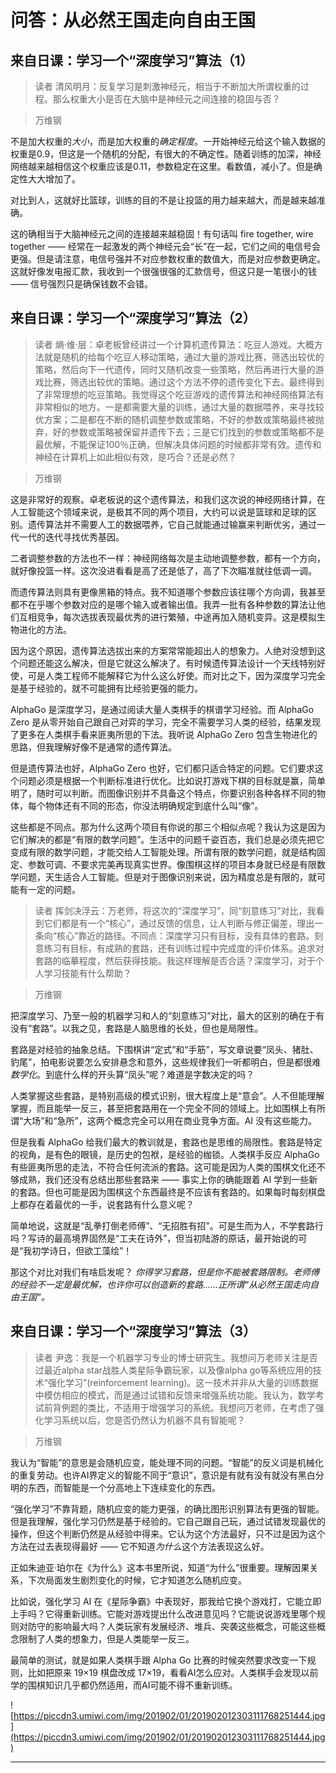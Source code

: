 # 问答：从必然王国走向自由王国

## 来自日课：学习一个“深度学习”算法（1）

> 读者 清风明月：反复学习是刺激神经元，相当于不断加大所谓权重的过程。那么权重大小是否在大脑中是神经元之间连接的稳固与否？

> 万维钢

不是加大权重的*大小*，而是加大权重的*确定程度*。一开始神经元给这个输入数据的权重是0.9，但这是一个随机的分配，有很大的不确定性。随着训练的加深，神经网络越来越相信这个权重应该是0.11，参数稳定在这里。看数值，减小了。但是确定性大大增加了。

对比到人，这就好比篮球，训练的目的不是让投篮的用力越来越大，而是越来越准确。

这的确相当于大脑神经元之间的连接越来越稳固！有句话叫 fire together, wire together —— 经常在一起激发的两个神经元会“长”在一起，它们之间的电信号会更强。但是请注意，电信号强并不对应参数权重的数值大，而是对应参数更确定。这就好像发电报汇款，我收到一个很强很强的汇款信号，但这只是一笔很小的钱 —— 信号强烈只是确保钱数不会错。

## 来自日课：学习一个“深度学习”算法（2）

> 读者 熵·维·层：卓老板曾经讲过一个计算机遗传算法：吃豆人游戏。大概方法就是随机的给每个吃豆人移动策略，通过大量的游戏比赛，筛选出较优的策略，然后向下一代遗传，同时又随机改变一些策略，然后再进行大量的游戏比赛，筛选出较优的策略。通过这个方法不停的遗传变化下去。最终得到了非常理想的吃豆策略。我觉得这个吃豆游戏的遗传算法和神经网络算法有非常相似的地方。一是都需要大量的训练，通过大量的数据喂养，来寻找较优方案；二是都在不断的随机调整参数或策略，不好的参数或策略最终被抛弃，好的参数或策略被保留并遗传下去；三是它们找到的参数或策略都不是最优解，不能保证100％正确，但解决具体问题的时候都非常有效。遗传和神经在计算机上如此相似有效，是巧合？还是必然？

> 万维钢

这是非常好的观察。卓老板说的这个遗传算法，和我们这次说的神经网络计算，在人工智能这个领域来说，是极其不同的两个项目，大约可以说是篮球和足球的区别。遗传算法并不需要人工的数据喂养，它自己就能通过输赢来判断优劣，通过一代一代的迭代寻找优秀基因。

二者调整参数的方法也不一样：神经网络每次是主动地调整参数，都有一个方向，就好像投篮一样。这次没进看看是高了还是低了，高了下次瞄准就往低调一调。

而遗传算法则具有更像黑箱的特点。我不知道哪个参数应该往哪个方向调，我甚至都不在乎哪个参数对应的是哪个输入或者输出值。我弄一批有各种参数的算法让他们互相竞争，每次选拔表现最优秀的进行繁殖，中途再加入随机变异。这是模拟生物进化的方法。

因为这个原因，遗传算法选拔出来的方案常常能超出人的想象力。人绝对没想到这个问题还能这么解决，但是它就这么解决了。有时候遗传算法设计一个天线特别好使，可是人类工程师不能解释它为什么这么好使。而对比之下，因为深度学习完全是基于经验的，就不可能拥有比经验更强的能力。

AlphaGo 是深度学习，是通过阅读大量人类棋手的棋谱学习经验。而 AlphaGo Zero 是从零开始自己跟自己对弈的学习，完全不需要学习人类的经验，结果发现了更多在人类棋手看来匪夷所思的下法。我听说 AlphaGo Zero 包含生物进化的思路，但我理解好像不是通常的遗传算法。

但是遗传算法也好，AlphaGo Zero 也好，它们都只适合特定的问题。它们要求这个问题必须是根据一个判断标准进行优化。比如说打游戏下棋的目标就是赢，简单明了，随时可以判断。而图像识别并不具备这个特点，你要识别各种各样不同的物体，每个物体还有不同的形态，你没法明确规定到底什么叫“像”。

这些都是不同点。那为什么这两个项目有你说的那三个相似点呢？我认为这是因为它们解决的都是“有限的数学问题”。生活中的问题千姿百态，我们总是必须先把它变成有限的数学问题，才能交给人工智能处理。所谓有限的数学问题，就是结构固定、参数可调、不要求完美再现真实世界。像围棋这样的项目本身就已经是有限数学问题，天生适合人工智能。但是对于图像识别来说，因为精度总是有限的，就可能有一定的问题。

> 读者 挥剑决浮云：万老师，将这次的“深度学习”，同“刻意练习”对比，我看到它们都是有一个“核心”，通过反馈的信息，让人判断与修正偏差，理出一条向“核心”靠近的路径。不同点：深度学习只有目标，没有具体的套路。刻意练习有目标，有成熟的套路，还有训练过程中完成度的评价体系。追求对套路的临摹程度，然后获得技能。我这样理解是否合适？深度学习，对于个人学习技能有什么帮助？

> 万维钢

把深度学习、乃至一般的机器学习和人的“刻意练习”对比，最大的区别的确在于有没有“套路”。以我之见，套路是人脑思维的长处，但也是局限性。

套路是对经验的抽象总结。下围棋讲“定式”和“手筋”，写文章说要“凤头、猪肚、豹尾”，拍电影说要怎么安排悬念和意外，这些规律我们一听都明白，但是都很难*数学化*。到底什么样的开头算“凤头”呢？难道是字数决定的吗？

人类掌握这些套路，是特别高级的模式识别，很大程度上是“意会”。人不但能理解掌握，而且能举一反三，甚至把套路用在一个完全不同的领域上。比如围棋上有所谓“大场”和“急所”，这两个概念完全可以用在商业竞争方面。AI 没有这些能力。

但是我看 AlphaGo 给我们最大的教训就是，套路也是思维的局限性。套路是特定的视角，是有色的眼镜，是历史的包袱，是经验的枷锁。人类棋手反应 AlphaGo 有些匪夷所思的走法，不符合任何流派的套路。这可能是因为人类的围棋文化还不够成熟，我们还没有总结出那些套路来 —— 事实上你的确能跟着 AI 学到一些新的套路。但也可能是因为围棋这个东西最终是不应该有套路的。如果每时每刻棋盘上都存在着最优的一手，说套路有什么意义呢？

简单地说，这就是“乱拳打倒老师傅”、“无招胜有招”。可是生而为人，不学套路行吗？写诗的最高境界固然是“工夫在诗外”，但当初陆游的原话，最开始说的可是“我初学诗日，但欲工藻绘”！

那这个对比对我们有啥启发呢？ *你得学习套路，但是你不能被套路限制。老师傅的经验不一定是最优解，也许你可以创造新的套路……正所谓“从必然王国走向自由王国”。*

## 来自日课：学习一个“深度学习”算法（3）

> 读者 尹逸：我是一个机器学习专业的博士研究生。我想问万老师关注是否过最近alpha star战胜人类星际争霸玩家，以及像alpha go等系统应用的技术“强化学习”(reinforcement learning)。这一技术并非从大量的训练数据中模仿相应的模式，而是通过试错和反馈来增强系统功能。我认为，数学考试前背例题的类比，不适用于增强学习的系统。我想问万老师，在考虑了强化学习系统以后，您是否仍然认为机器不具有智能呢？

> 万维钢

我认为“智能”的意思是会随机应变，能处理不同的问题。“智能”的反义词是机械化的重复劳动。也许AI界定义的智能不同于“意识”，意识是有就有没有就没有黑白分明的东西，而智能是一个分高地上下连续变化的东西。

“强化学习”不靠背题，随机应变的能力更强，的确比图形识别算法有更强的智能。但是我理解，强化学习仍然是基于经验的。它自己跟自己玩，通过试错发现最优的操作，但这个判断仍然是从经验中得来。它认为这个方法最好，只不过是因为这个方法在过去表现得最好 —— 它不知道*为什么*这个方法表现这么好。

正如朱迪亚·珀尔在《为什么》这本书里所说，知道“为什么”很重要。理解因果关系，下次局面发生剧烈变化的时候，它才知道怎么随机应变。

比如说，强化学习 AI 在《星际争霸》中表现好，那我给它换个游戏打，它能立即上手吗？它得重新训练。它能对游戏提出什么改进意见吗？它能说说游戏里哪个规则对防守的影响最大吗？人类玩家有发展经济、堆兵、突袭这些概念，可能这些概念限制了人类的想象力，但是人类能举一反三。

最简单的测试，就是如果人类棋手跟 Alpha Go 比赛的时候突然要求改变一下规则，比如把原来 19×19 棋盘改成 17×19，看看AI怎么应对。人类棋手会发现以前学的围棋知识几乎都仍然适用，而AI可能不得不重新训练。

![https://piccdn3.umiwi.com/img/201902/01/201902012303111768251444.jpg](https://piccdn3.umiwi.com/img/201902/01/201902012303111768251444.jpg)

---
